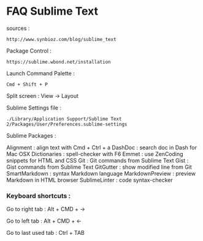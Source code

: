 FAQ Sublime Text
================

sources :

    http://www.synbioz.com/blog/sublime_text

Package Control :

    https://sublime.wbond.net/installation

Launch Command Palette :

    Cmd + Shift + P

Split screen : View -> Layout

Sublime Settings file :

    ./Library/Application Support/Sublime Text 2/Packages/User/Preferences.sublime-settings

Sublime Packages :

Alignment : align text with Cmd + Ctrl + a
DashDoc : search doc in Dash for Mac OSX
Dictionaries : spell-checker with F6
Emmet : use ZenCoding snippets for HTML and CSS
Git : Git commands from Sublime Text
Gist : Gist commands from Sublime Text
GitGutter : show modified line from Git
SmartMarkdown : syntax Markdown language
MarkdownPreview : preview Markdown in HTML browser
SublimeLinter : code syntax-checker

### Keyboard shortcuts :

Go to right tab : Alt + CMD + →

Go to left tab : Alt + CMD + ←

Go to last used tab : Ctrl + TAB

